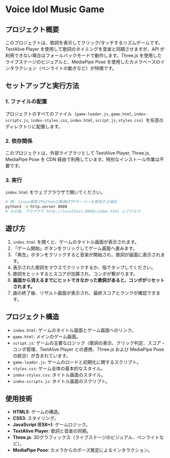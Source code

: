 # Voice Idol Music Game

## プロジェクト概要
このプロジェクトは、歌詞を表示してクリック/タッチするリズムゲームです。TextAlive Player を使用して歌詞のタイミングを音楽と同期させますが、API が利用できない場合はフォールバックモードで動作します。Three.js を使用したライブステージのビジュアルと、MediaPipe Pose を使用したカメラベースのインタラクション（ペンライトの動きなど）が特徴です。

## セットアップと実行方法

### 1. ファイルの配置
プロジェクトのすべてのファイル（`game-loader.js`, `game.html`, `index-scripts.js`, `index-styles.css`, `index.html`, `script.js`, `styles.css`）を任意のディレクトリに配置します。

### 2. 依存関係
このプロジェクトは、外部ライブラリとして TextAlive Player, Three.js, MediaPipe Pose を CDN 経由で利用しています。特別なインストール作業は不要です。

### 3. 実行
`index.html` をウェブブラウザで開いてください。

```bash
# 例: Linux環境でPythonの簡易HTTPサーバーを使用する場合
python3 -m http.server 8000
# その後、ブラウザで http://localhost:8000/index.html にアクセス
```

## 遊び方
1.  `index.html` を開くと、ゲームのタイトル画面が表示されます。
2.  「ゲーム開始」ボタンをクリックしてゲーム画面へ進みます。
3.  「再生」ボタンをクリックすると音楽が開始され、歌詞が画面に表示されます。
4.  表示された歌詞をマウスでクリックするか、指でタップしてください。
5.  歌詞をヒットするとスコアが加算され、コンボが繋がります。
6.  **画面から消えるまでにヒットできなかった歌詞があると、コンボがリセットされます。**
7.  曲の終了後、リザルト画面が表示され、最終スコアとランクが確認できます。

## プロジェクト構造
-   `index.html`: ゲームのタイトル画面とゲーム画面へのリンク。
-   `game.html`: メインのゲーム画面。
-   `script.js`: ゲームの主要なロジック（歌詞の表示、クリック判定、スコア・コンボ管理、TextAlive Player との連携、Three.js および MediaPipe Pose の統合）が含まれています。
-   `game-loader.js`: ゲームのロードと初期化に関するスクリプト。
-   `styles.css`: ゲーム全体の基本的なスタイル。
-   `index-styles.css`: タイトル画面のスタイル。
-   `index-scripts.js`: タイトル画面のスクリプト。

## 使用技術
-   **HTML5**: ゲームの構造。
-   **CSS3**: スタイリング。
-   **JavaScript (ES6+)**: ゲームロジック。
-   **TextAlive Player**: 歌詞と音楽の同期。
-   **Three.js**: 3Dグラフィックス（ライブステージのビジュアル、ペンライトなど）。
-   **MediaPipe Pose**: カメラからのポーズ推定によるインタラクション。

